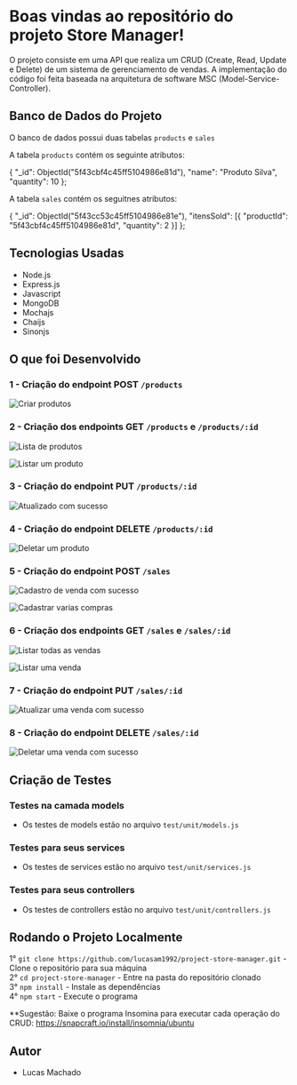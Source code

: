 # Boas vindas ao repositório do projeto Store Manager!

O projeto consiste em uma API que realiza um CRUD (Create, Read, Update e Delete) de um sistema de gerenciamento de vendas. A implementação do código foi feita baseada na arquitetura de software MSC (Model-Service-Controller).

## Banco de Dados do Projeto

 O banco de dados possui duas tabelas `products` e `sales`<br />
 
 A tabela `products` contém os seguinte atributos:
  
  {
    "_id": ObjectId("5f43cbf4c45ff5104986e81d"), 
    "name": "Produto Silva", "quantity": 10 
  }; <br />
 
 A tabela `sales` contém os seguitnes atributos: 
  
  {
   "_id": ObjectId("5f43cc53c45ff5104986e81e"),
   "itensSold": [{ "productId": "5f43cbf4c45ff5104986e81d", "quantity": 2 }]
  };

## Tecnologias Usadas

- Node.js 
- Express.js
- Javascript
- MongoDB
- Mochajs
- Chaijs
- Sinonjs

## O que foi Desenvolvido

### 1 - Criação do endpoint POST `/products`

![Criar produtos](./public/criarProdutos.png)

### 2 - Criação dos endpoints GET `/products` e `/products/:id`

![Lista de produtos](./public/listadeprodutos.png)

![Listar um produto](./public/produtoespecifico.png)

### 3 - Criação do endpoint PUT `/products/:id`

![Atualizado com sucesso](./public/atualizarcomsucesso.png)

### 4 - Criação do endpoint DELETE `/products/:id`

![Deletar um produto](./public/deletarumproduto.png)

### 5 - Criação do endpoint POST `/sales`

![Cadastro de venda com sucesso](./public/cadastrodevendacomsucesso.png)

![Cadastrar varias compras](./public/variascompras.png)

### 6 - Criação dos endpoints GET `/sales` e `/sales/:id`

![Listar todas as vendas](./public/todasvendas.png)

![Listar uma venda](./public/listaumavenda.png)

### 7 - Criação do endpoint PUT `/sales/:id`

![Atualizar uma venda com sucesso](./public/atualizarvendacomsucesso.png)

### 8 - Criação do endpoint DELETE `/sales/:id`

![Deletar uma venda com sucesso](./public/deletarumavendacomsucesso.png)

## Criação de Testes 

### Testes na camada models

- Os testes de models estão no arquivo `test/unit/models.js`

### Testes para seus services

- Os testes de services estão no arquivo `test/unit/services.js`

### Testes para seus controllers

- Os testes de controllers estão no arquivo `test/unit/controllers.js`

## Rodando o Projeto Localmente

1° `git clone https://github.com/lucasam1992/project-store-manager.git` - Clone o repositório para sua máquina <br />
2° `cd project-store-manager` - Entre na pasta do repositório clonado <br />
3° `npm install` - Instale as dependências <br />
4° `npm start` - Execute o programa <br />

**Sugestão: Baixe o programa Insomina para executar cada operação do CRUD:
https://snapcraft.io/install/insomnia/ubuntu

## Autor

- Lucas Machado

